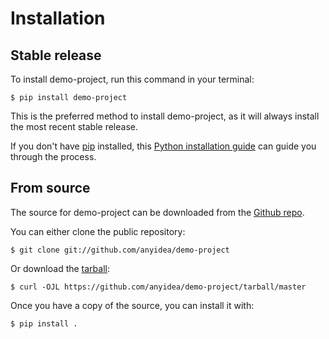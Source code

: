 # Installation

## Stable release

To install demo-project, run this command in your
terminal:

``` console
$ pip install demo-project
```

This is the preferred method to install demo-project, as it will always install the most recent stable release.

If you don't have [pip][] installed, this [Python installation guide][]
can guide you through the process.

## From source

The source for demo-project can be downloaded from
the [Github repo][].

You can either clone the public repository:

``` console
$ git clone git://github.com/anyidea/demo-project
```

Or download the [tarball][]:

``` console
$ curl -OJL https://github.com/anyidea/demo-project/tarball/master
```

Once you have a copy of the source, you can install it with:

``` console
$ pip install .
```

  [pip]: https://pip.pypa.io
  [Python installation guide]: http://docs.python-guide.org/en/latest/starting/installation/
  [Github repo]: https://github.com/%7B%7B%20cookiecutter.github_username%20%7D%7D/%7B%7B%20cookiecutter.project_slug%20%7D%7D
  [tarball]: https://github.com/%7B%7B%20cookiecutter.github_username%20%7D%7D/%7B%7B%20cookiecutter.project_slug%20%7D%7D/tarball/master
